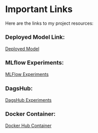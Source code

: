# Important Links

Here are the links to my project resources:
<h3 style="font-size:18px;">Deployed Model Link:</h3>
<div markdown="1">
    <a href="https://fast-api-new-2-630343362277.us-central1.run.app/" target="_blank">Deployed Model</a>
</div>


<h3 style="font-size:18px;">MLflow Experiments:</h3>
<div markdown="1">
    <a href="https://dagshub.com/Profit188/Clasification_Income.mlflow/#/experiments/10?searchFilter=&orderByKey=attributes.start_time&orderByAsc=false&startTime=ALL&lifecycleFilter=Active&modelVersionFilter=All+Runs&datasetsFilter=W10%3D" target="_blank">MLFlow Experiments</a>
</div>

<h3 style="font-size:18px;">DagsHub:</h3>
<div markdown="1">
    <a href="https://dagshub.com/Profit188/Clasification_Income/experiments" target="_blank">DagsHub Experiments</a>
</div>
<h3 style="font-size:18px;">Docker Container:</h3>
<div markdown="1">
    <a href="https://hub.docker.com/repository/docker/harshalsp0011/classification_doc_repo/general" target="_blank">Docker Hub Container</a>
</div>



